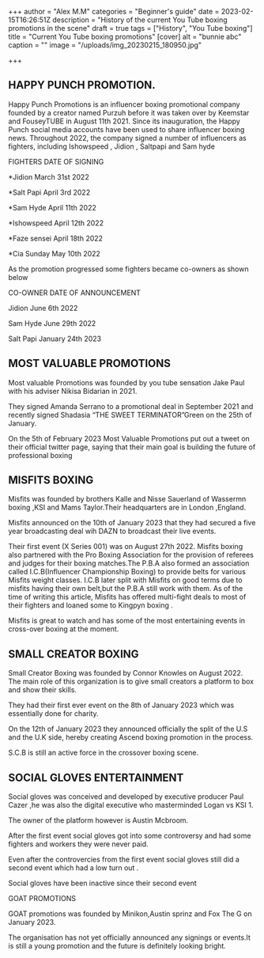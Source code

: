 +++
author = "Alex M.M"
categories = "Beginner's guide"
date = 2023-02-15T16:26:51Z
description = "History of the current You Tube boxing promotions in the scene"
draft = true
tags = ["History", "You Tube boxing"]
title = "Current You Tube boxing promotions"
[cover]
alt = "bunnie abc"
caption = ""
image = "/uploads/img_20230215_180950.jpg"

+++
## HAPPY PUNCH PROMOTION.

Happy Punch Promotions is an influencer boxing promotional company founded by a creator named Purzuh before it was taken over by Keemstar and FouseyTUBE in August 11th 2021. Since its inauguration, the Happy Punch social media accounts have been used to share influencer boxing news. Throughout 2022, the company signed a number of influencers as fighters, including Ishowspeed , Jidion , Saltpapi and Sam hyde

FIGHTERS                           DATE OF SIGNING

\*Jidion                                March 31st 2022

\*Salt Papi                            April 3rd 2022

\*Sam Hyde                         April 11th 2022

\*Ishowspeed                      April 12th 2022

\*Faze sensei                       April 18th 2022

\*Cia Sunday                       May 10th 2022

As the promotion progressed some fighters became co-owners as shown below

CO-OWNER                      DATE OF ANNOUNCEMENT

Jidion                                June 6th 2022

Sam Hyde                         June 29th 2022

Salt Papi                           January 24th 2023

## MOST VALUABLE PROMOTIONS

Most valuable Promotions was founded by you tube sensation Jake Paul with his adviser Nikisa Bidarian in 2021.

They signed Amanda Serrano to a promotional deal in September 2021 and recently signed Shadasia “THE SWEET TERMINATOR”Green on the 25th of January.

On the 5th of February 2023 Most Valuable Promotions put out a tweet on their official twitter page, saying that their main goal is building the future of professional boxing

## MISFITS BOXING

Misfits was founded by brothers Kalle and Nisse Sauerland of Wassermn boxing ,KSI and Mams Taylor.Their headquarters are in London ,England.

Misfits announced on the 10th of January 2023 that they had secured a five year broadcasting deal wih DAZN to broadcast their live events.

Their first event (X Series 001) was on August 27th 2022. Misfits boxing also partnered with the Pro Boxing Association for the provision of referees and judges for their boxing matches.The P.B.A also formed an association called I.C.B(Influencer Championship Boxing) to provide belts for various Misfits weight classes. I.C.B later split with Misfits on good terms due to misfits having their own belt,but the P.B.A still work with them. As of the time of writing this article, Misfits has offered multi-fight deals to most of their fighters and loaned some to Kingpyn boxing .

Misfits is great to watch and has some of the most entertaining events in cross-over boxing at the moment.

## SMALL CREATOR BOXING

Small Creator Boxing was founded by Connor Knowles on August 2022. The main role of this organization is to give small creators a platform to box and show their skills.

They had their first ever event on the 8th of January 2023 which was essentially done for charity.

On the 12th of January 2023 they announced officially the split of the U.S and the U.K side, hereby creating Ascend boxing promotion in the process.

S.C.B is still an active force in the crossover boxing scene.

## SOCIAL GLOVES ENTERTAINMENT

Social gloves was conceived and developed by executive producer Paul Cazer ,he was also the digital executive who masterminded Logan vs KSI 1.

The owner of the platform however is Austin Mcbroom.

After the first event social gloves got into some controversy and had some fighters and workers they were never paid.

Even after the controvercies from the first event social gloves still did a second event which had a low turn out .

Social gloves have been inactive since their second event

GOAT PROMOTIONS

GOAT promotions was founded by Minikon,Austin sprinz and Fox The G on January 2023.

The organisation has not yet officially announced any signings or events.It is still a young promotion and the future is definitely looking bright.